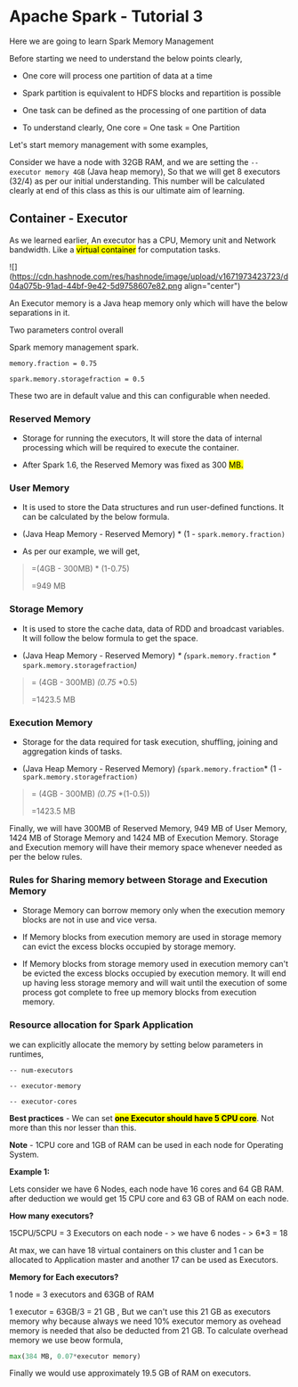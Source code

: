 # Apache Spark - Tutorial 3

Here we are going to learn Spark Memory Management

Before starting we need to understand the below points clearly,

* One core will process one partition of data at a time
    
* Spark partition is equivalent to HDFS blocks and repartition is possible
    
* One task can be defined as the processing of one partition of data
    
* To understand clearly, One core = One task = One Partition
    

Let's start memory management with some examples,

Consider we have a node with 32GB RAM, and we are setting the `-- executor memory 4GB` (Java heap memory), So that we will get 8 executors (32/4) as per our initial understanding. This number will be calculated clearly at end of this class as this is our ultimate aim of learning.

## Container - Executor

As we learned earlier, An executor has a CPU, Memory unit and Network bandwidth. Like a <mark>virtual container</mark> for computation tasks.

![](https://cdn.hashnode.com/res/hashnode/image/upload/v1671973423723/d04a075b-91ad-44bf-9e42-5d9758607e82.png align="center")

An Executor memory is a Java heap memory only which will have the below separations in it.

Two parameters control overall

Spark memory management spark.

`memory.fraction = 0.75`

`spark.memory.storagefraction = 0.5`

These two are in default value and this can configurable when needed.

### Reserved Memory

* Storage for running the executors, It will store the data of internal processing which will be required to execute the container.
    
* After Spark 1.6, the Reserved Memory was fixed as 300 <mark> MB.</mark>
    

### User Memory

* It is used to store the Data structures and run user-defined functions. It can be calculated by the below formula.
    
* (Java Heap Memory - Reserved Memory) \* (1 - `spark.memory.fraction)`
    
* As per our example, we will get,
    

> \=(4GB - 300MB) \* (1-0.75)
> 
> \=949 MB

### Storage Memory

* It is used to store the cache data, data of RDD and broadcast variables. It will follow the below formula to get the space.
    
* (Java Heap Memory - Reserved Memory) *\* (*`spark.memory.fraction` *\** `spark.memory.storagefraction`*)*
    

> \= (4GB - 300MB) *(0.75* \*0.5)
> 
> \=1423.5 MB

### Execution Memory

* Storage for the data required for task execution, shuffling, joining and aggregation kinds of tasks.
    
* (Java Heap Memory - Reserved Memory) *(*`spark.memory.fraction`\* (1 - `spark.memory.storagefraction)`
    

> \= (4GB - 300MB) *(0.75* \*(1-0.5))
> 
> \=1423.5 MB

Finally, we will have 300MB of Reserved Memory, 949 MB of User Memory, 1424 MB of Storage Memory and 1424 MB of Execution Memory. Storage and Execution memory will have their memory space whenever needed as per the below rules.

### Rules for Sharing memory between Storage and Execution Memory

* Storage Memory can borrow memory only when the execution memory blocks are not in use and vice versa.
    
* If Memory blocks from execution memory are used in storage memory can evict the excess blocks occupied by storage memory.
    
* If Memory blocks from storage memory used in execution memory can't be evicted the excess blocks occupied by execution memory. It will end up having less storage memory and will wait until the execution of some process got complete to free up memory blocks from execution memory.
    

### Resource allocation for Spark Application

we can explicitly allocate the memory by setting below parameters in runtimes,

`-- num-executors`

`-- executor-memory`

`-- executor-cores`

**Best practices** \- We can set **<mark>one Executor should have 5 CPU core</mark>**. Not more than this nor lesser than this.

**Note** - 1CPU core and 1GB of RAM can be used in each node for Operating System.

**Example 1:**

Lets consider we have 6 Nodes, each node have 16 cores and 64 GB RAM. after deduction we would get 15 CPU core and 63 GB of RAM on each node.

**How many executors?**

15CPU/5CPU = 3 Executors on each node - &gt; we have 6 nodes - &gt; 6\*3 = 18

At max, we can have 18 virtual containers on this cluster and 1 can be allocated to Application master and another 17 can be used as Executors.

**Memory for Each executors?**

1 node = 3 executors and 63GB of RAM

1 executor = 63GB/3 = 21 GB , But we can't use this 21 GB as executors memory why because always we need 10% executor memory as ovehead memory is needed that also be deducted from 21 GB. To calculate overhead memory we use beow formula,

```python
max(384 MB, 0.07*executor memory)
```

Finally we would use approximately 19.5 GB of RAM on executors.